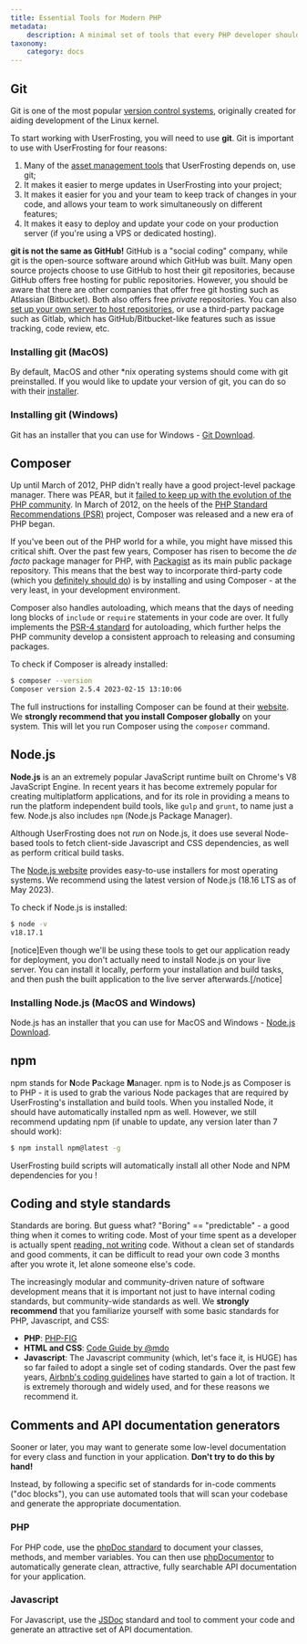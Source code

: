 ```yaml
---
title: Essential Tools for Modern PHP
metadata:
    description: A minimal set of tools that every PHP developer should have installed in their development environment.
taxonomy:
    category: docs
---
```

<!-- TODO : Might be useful to move to "Background" chapter? Or split in two, make only installation here? -->

## Git

Git is one of the most popular [version control systems](https://en.wikipedia.org/wiki/Version_control), originally created for aiding development of the Linux kernel.

To start working with UserFrosting, you will need to use **git**. Git is important to use with UserFrosting for four reasons:

1. Many of the [asset management tools](#npm) that UserFrosting depends on, use git;
2. It makes it easier to merge updates in UserFrosting into your project;
3. It makes it easier for you and your team to keep track of changes in your code, and allows your team to work simultaneously on different features;
4. It makes it easy to deploy and update your code on your production server (if you're using a VPS or dedicated hosting).

**git is not the same as GitHub!** GitHub is a "social coding" company, while git is the open-source software around which GitHub was built. Many open source projects choose to use GitHub to host their git repositories, because GitHub offers free hosting for public repositories. However, you should be aware that there are other companies that offer free git hosting such as Atlassian (Bitbucket). Both also offers free _private_ repositories. You can also [set up your own server to host repositories](http://stackoverflow.com/a/5507556/2970321), or use a third-party package such as Gitlab, which has GitHub/Bitbucket-like features such as issue tracking, code review, etc.

### Installing git (MacOS)

By default, MacOS and other *nix operating systems should come with git preinstalled. If you would like to update your version of git, you can do so with their [installer](https://git-scm.com/download/mac).

### Installing git (Windows)

Git has an installer that you can use for Windows - [Git Download](https://git-scm.com/download/win).

## Composer

Up until March of 2012, PHP didn't really have a good project-level package manager. There was PEAR, but it [failed to keep up with the evolution of the PHP community](https://benramsey.com/blog/2013/11/the-fall-of-pear-and-the-rise-of-composer/). In March of 2012, on the heels of the [PHP Standard Recommendations (PSR)](http://www.php-fig.org/psr/) project, Composer was released and a new era of PHP began.

If you've been out of the PHP world for a while, you might have missed this critical shift. Over the past few years, Composer has risen to become the *de facto* package manager for PHP, with [Packagist](https://packagist.org/) as its main public package repository. This means that the best way to incorporate third-party code (which you [definitely should do](/background/dont-reinvent-the-wheel)) is by installing and using Composer - at the very least, in your development environment.

Composer also handles autoloading, which means that the days of needing long blocks of `include` or `require` statements in your code are over. It fully implements the [PSR-4 standard](http://www.php-fig.org/psr/psr-4/) for autoloading, which further helps the PHP community develop a consistent approach to releasing and consuming packages.

To check if Composer is already installed:

```bash
$ composer --version
Composer version 2.5.4 2023-02-15 13:10:06
```

The full instructions for installing Composer can be found at their [website](https://getcomposer.org/doc/00-intro.md#installation-linux-unix-osx). We **strongly recommend that you install Composer globally** on your system. This will let you run Composer using the `composer` command. <!--For convenience, we recap the global installation instructions here:-->

<!-- Removing this part. Best to not _reinvent the wheel_ -->
<!-- ### Installing Composer (MacOS and *nix)

1. Download and run the installer as per the instructions on the [downloads page](https://getcomposer.org/download/).
2. Run `mv composer.phar /usr/local/bin/composer` to make `composer` available as a shell command.

[notice=tip]You may need to run the above command(s) with `sudo`.

On some versions of MacOS the `/usr` directory does not exist by default. If you receive the error "/usr/local/bin/composer: No such file or directory" then you must create the directory manually before proceeding: `mkdir -p /usr/local/bin`.[/notice]

### Installing Composer (Windows)

Composer has a special installer that you can use for Windows - [Composer-Setup.exe](https://getcomposer.org/Composer-Setup.exe). If this gives you trouble, you can try the [manual installation instructions](https://getcomposer.org/doc/00-intro.md#manual-installation). -->

## Node.js

**Node.js** is an an extremely popular JavaScript runtime built on Chrome's V8 JavaScript Engine. In recent years it has become extremely popular for creating multiplatform applications, and for its role in providing a means to run the platform independent build tools, like `gulp` and `grunt`, to name just a few. Node.js also includes `npm` (Node.js Package Manager).

Although UserFrosting does not _run_ on Node.js, it does use several Node-based tools to fetch client-side Javascript and CSS dependencies, as well as perform critical build tasks.

The [Node.js website](https://nodejs.org/en/) provides easy-to-use installers for most operating systems. We recommend using the latest version of Node.js (18.16 LTS as of May 2023).

To check if Node.js is installed:

```bash
$ node -v
v18.17.1
```

[notice]Even though we'll be using these tools to get our application ready for deployment, you don't actually need to install Node.js on your live server. You can install it locally, perform your installation and build tasks, and then push the built application to the live server afterwards.[/notice]

### Installing Node.js (MacOS and Windows)

Node.js has an installer that you can use for MacOS and Windows - [Node.js Download](https://nodejs.org/en/download/current/).

## npm

npm stands for **N**ode **P**ackage **M**anager. npm is to Node.js as Composer is to PHP - it is used to grab the various Node packages that are required by UserFrosting's installation and build tools. When you installed Node, it should have automatically installed npm as well. However, we still recommend updating npm (if unable to update, any version later than 7 should work):

```bash
$ npm install npm@latest -g
```

UserFrosting build scripts will automatically install all other Node and NPM dependencies for you !

## Coding and style standards

Standards are boring. But guess what? "Boring" == "predictable" - a good thing when it comes to writing code. Most of your time spent as a developer is actually spent [reading, not writing](https://blog.codinghorror.com/when-understanding-means-rewriting/) code. Without a clean set of standards and good comments, it can be difficult to read your own code 3 months after you wrote it, let alone someone else's code.

The increasingly modular and community-driven nature of software development means that it is important not just to have internal coding standards, but community-wide standards as well. We **strongly recommend** that you familiarize yourself with some basic standards for PHP, Javascript, and CSS:

- **PHP**: [PHP-FIG](http://www.php-fig.org/)
- **HTML and CSS**: [Code Guide by @mdo](http://codeguide.co)
- **Javascript**: The Javascript community (which, let's face it, is HUGE) has so far failed to adopt a single set of coding standards. Over the past few years, [Airbnb's coding guidelines](https://github.com/airbnb/javascript) have started to gain a lot of traction. It is extremely thorough and widely used, and for these reasons we recommend it. <!-- Is this still true? -->

## Comments and API documentation generators

Sooner or later, you may want to generate some low-level documentation for every class and function in your application. **Don't try to do this by hand!**

Instead, by following a specific set of standards for in-code comments ("doc blocks"), you can use automated tools that will scan your codebase and generate the appropriate documentation.

### PHP

For PHP code, use the [phpDoc standard](https://docs.phpdoc.org/3.0/guide/getting-started/what-is-a-docblock.html#what-is-a-docblock) to document your classes, methods, and member variables. You can then use [phpDocumentor](https://docs.phpdoc.org/guide/getting-started/installing.html) to automatically generate clean, attractive, fully searchable API documentation for your application.

### Javascript

For Javascript, use the [JSDoc](https://jsdoc.app/about-getting-started.html) standard and tool to comment your code and generate an attractive set of API documentation. <!-- It is consistent with Airbnb's commenting standards.  --> <!-- Is this still true? -->
